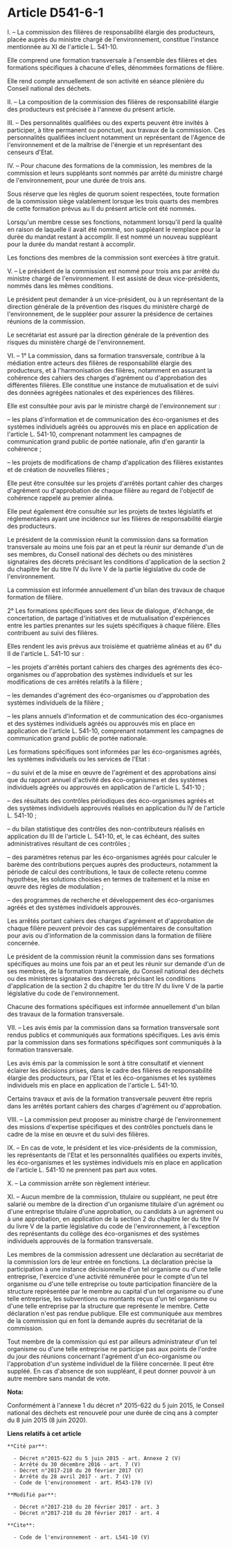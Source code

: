 # Article D541-6-1

I. – La commission des filières de responsabilité élargie des producteurs, placée auprès du ministre chargé de
l'environnement, constitue l'instance mentionnée au XI de l'article L. 541-10.

Elle comprend une formation transversale à l'ensemble des filières et des formations spécifiques à chacune d'elles, dénommées
formations de filière.

Elle rend compte annuellement de son activité en séance plénière du Conseil national des déchets.

II. – La composition de la commission des filières de responsabilité élargie des producteurs est précisée à l'annexe du
présent article.

III. – Des personnalités qualifiées ou des experts peuvent être invités à participer, à titre permanent ou ponctuel, aux
travaux de la commission. Ces personnalités qualifiées incluent notamment un représentant de l'Agence de l'environnement et
de la maîtrise de l'énergie et un représentant des censeurs d'Etat.

IV. – Pour chacune des formations de la commission, les membres de la commission et leurs suppléants sont nommés par arrêté
du ministre chargé de l'environnement, pour une durée de trois ans.

Sous réserve que les règles de quorum soient respectées, toute formation de la commission siège valablement lorsque les trois
quarts des membres de cette formation prévus au II du présent article ont été nommés.

Lorsqu'un membre cesse ses fonctions, notamment lorsqu'il perd la qualité en raison de laquelle il avait été nommé, son
suppléant le remplace pour la durée du mandat restant à accomplir. Il est nommé un nouveau suppléant pour la durée du mandat
restant à accomplir.

Les fonctions des membres de la commission sont exercées à titre gratuit.

V. – Le président de la commission est nommé pour trois ans par arrêté du ministre chargé de l'environnement. Il est assisté
de deux vice-présidents, nommés dans les mêmes conditions.

Le président peut demander à un vice-président, ou à un représentant de la direction générale de la prévention des risques du
ministère chargé de l'environnement, de le suppléer pour assurer la présidence de certaines réunions de la commission.

Le secrétariat est assuré par la direction générale de la prévention des risques du ministère chargé de l'environnement.

VI. – 1° La commission, dans sa formation transversale, contribue à la médiation entre acteurs des filières de responsabilité
élargie des producteurs, et à l'harmonisation des filières, notamment en assurant la cohérence des cahiers des charges
d'agrément ou d'approbation des différentes filières. Elle constitue une instance de mutualisation et de suivi des données
agrégées nationales et des expériences des filières.

Elle est consultée pour avis par le ministre chargé de l'environnement sur :

– les plans d'information et de communication des éco-organismes et des systèmes individuels agréés ou approuvés mis en place
en application de l'article L. 541-10, comprenant notamment les campagnes de communication grand public de portée nationale,
afin d'en garantir la cohérence ;

– les projets de modifications de champ d'application des filières existantes et de création de nouvelles filières ;

Elle peut être consultée sur les projets d'arrêtés portant cahier des charges d'agrément ou d'approbation de chaque filière
au regard de l'objectif de cohérence rappelé au premier alinéa.

Elle peut également être consultée sur les projets de textes législatifs et réglementaires ayant une incidence sur les
filières de responsabilité élargie des producteurs.

Le président de la commission réunit la commission dans sa formation transversale au moins une fois par an et peut la réunir
sur demande d'un de ses membres, du Conseil national des déchets ou des ministères signataires des décrets précisant les
conditions d'application de la section 2 du chapitre 1er du titre IV du livre V de la partie législative du code de
l'environnement.

La commission est informée annuellement d'un bilan des travaux de chaque formation de filière.

2° Les formations spécifiques sont des lieux de dialogue, d'échange, de concertation, de partage d'initiatives et de
mutualisation d'expériences entre les parties prenantes sur les sujets spécifiques à chaque filière. Elles contribuent au
suivi des filières.

Elles rendent les avis prévus aux troisième et quatrième alinéas et au 6° du II de l'article L. 541-10 sur :

– les projets d'arrêtés portant cahiers des charges des agréments des éco-organismes ou d'approbation des systèmes
individuels et sur les modifications de ces arrêtés relatifs à la filière ;

– les demandes d'agrément des éco-organismes ou d'approbation des systèmes individuels de la filière ;

– les plans annuels d'information et de communication des éco-organismes et des systèmes individuels agréés ou approuvés mis
en place en application de l'article L. 541-10, comprenant notamment les campagnes de communication grand public de portée
nationale.

Les formations spécifiques sont informées par les éco-organismes agréés, les systèmes individuels ou les services de l'Etat :

– du suivi et de la mise en œuvre de l'agrément et des approbations ainsi que du rapport annuel d'activité des éco-organismes
et des systèmes individuels agréés ou approuvés en application de l'article L. 541-10 ;

– des résultats des contrôles périodiques des éco-organismes agréés et des systèmes individuels approuvés réalisés en
application du IV de l'article L. 541-10 ;

– du bilan statistique des contrôles des non-contributeurs réalisés en application du III de l'article L. 541-10, et, le cas
échéant, des suites administratives résultant de ces contrôles ;

– des paramètres retenus par les éco-organismes agréés pour calculer le barème des contributions perçues auprès des
producteurs, notamment la période de calcul des contributions, le taux de collecte retenu comme hypothèse, les solutions
choisies en termes de traitement et la mise en œuvre des règles de modulation ;

– des programmes de recherche et développement des éco-organismes agréés et des systèmes individuels approuvés.

Les arrêtés portant cahiers des charges d'agrément et d'approbation de chaque filière peuvent prévoir des cas supplémentaires
de consultation pour avis ou d'information de la commission dans la formation de filière concernée.

Le président de la commission réunit la commission dans ses formations spécifiques au moins une fois par an et peut les
réunir sur demande d'un de ses membres, de la formation transversale, du Conseil national des déchets ou des ministères
signataires des décrets précisant les conditions d'application de la section 2 du chapitre 1er du titre IV du livre V de la
partie législative du code de l'environnement.

Chacune des formations spécifiques est informée annuellement d'un bilan des travaux de la formation transversale.

VII. – Les avis émis par la commission dans sa formation transversale sont rendus publics et communiqués aux formations
spécifiques. Les avis émis par la commission dans ses formations spécifiques sont communiqués à la formation transversale.

Les avis émis par la commission le sont à titre consultatif et viennent éclairer les décisions prises, dans le cadre des
filières de responsabilité élargie des producteurs, par l'Etat et les éco-organismes et les systèmes individuels mis en place
en application de l'article L. 541-10.

Certains travaux et avis de la formation transversale peuvent être repris dans les arrêtés portant cahiers des charges
d'agrément ou d'approbation.

VIII. – La commission peut proposer au ministre chargé de l'environnement des missions d'expertise spécifiques et des
contrôles ponctuels dans le cadre de la mise en œuvre et du suivi des filières.

IX. – En cas de vote, le président et les vice-présidents de la commission, les représentants de l'Etat et les personnalités
qualifiées ou experts invités, les éco-organismes et les systèmes individuels mis en place en application de l'article L.
541-10 ne prennent pas part aux votes.

X. – La commission arrête son règlement intérieur.

XI. – Aucun membre de la commission, titulaire ou suppléant, ne peut être salarié ou membre de la direction d'un organisme
titulaire d'un agrément ou d'une entreprise titulaire d'une approbation, ou candidats à un agrément ou à une approbation, en
application de la section 2 du chapitre Ier du titre IV du livre V de la partie législative du code de l'environnement, à
l'exception des représentants du collège des éco-organismes et des systèmes individuels approuvés de la formation
transversale.

Les membres de la commission adressent une déclaration au secrétariat de la commission lors de leur entrée en fonctions. La
déclaration précise la participation à une instance décisionnelle d'un tel organisme ou d'une telle entreprise, l'exercice
d'une activité rémunérée pour le compte d'un tel organisme ou d'une telle entreprise ou toute participation financière de la
structure représentée par le membre au capital d'un tel organisme ou d'une telle entreprise, les subventions ou montants
reçus d'un tel organisme ou d'une telle entreprise par la structure que représente le membre. Cette déclaration n'est pas
rendue publique. Elle est communiquée aux membres de la commission qui en font la demande auprès du secrétariat de la
commission.

Tout membre de la commission qui est par ailleurs administrateur d'un tel organisme ou d'une telle entreprise ne participe
pas aux points de l'ordre du jour des réunions concernant l'agrément d'un éco-organisme ou l'approbation d'un système
individuel de la filière concernée. Il peut être suppléé. En cas d'absence de son suppléant, il peut donner pouvoir à un
autre membre sans mandat de vote.

**Nota:**

Conformément à l'annexe 1 du décret n° 2015-622 du 5 juin 2015, le Conseil national des déchets est renouvelé pour une durée
de cinq ans à compter du 8 juin 2015 (8 juin 2020).

**Liens relatifs à cet article**

	**Cité par**:

	  - Décret n°2015-622 du 5 juin 2015 - art. Annexe 2 (V)
	  - Arrêté du 30 décembre 2016 - art. 7 (V)
	  - Décret n°2017-210 du 20 février 2017 (V)
	  - Arrêté du 28 avril 2017 - art. 7 (V)
	  - Code de l'environnement - art. R543-170 (V)

	**Modifié par**:

	  - Décret n°2017-210 du 20 février 2017 - art. 3
	  - Décret n°2017-210 du 20 février 2017 - art. 4

	**Cite**:

	  - Code de l'environnement - art. L541-10 (V)
